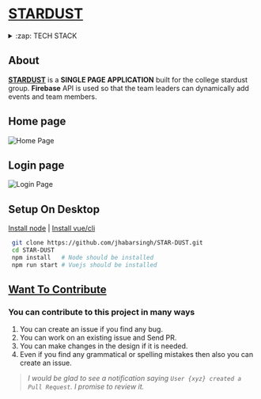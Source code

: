 # [STARDUST](https://angry-fermi-020fd7.netlify.com) 


<details>
  <summary>:zap: TECH STACK</summary>
  <br/>
  <div style="display:flex;justify-content:space-around">
    <img titlt="Vuejs" src="https://vuejs.org/images/logo.png" width="50px" height="50px"  style="margin-right:5px;"/>
    <img  title="Vuex" src="https://s3.amazonaws.com/coursetro/posts/144-full.png"  height="50px" style="margin-right:5px;"     />
    <img  title="Firebase" src="https://firebase.google.com/images/brand-guidelines/logo-vertical.png" width="50px" height="50px" style="margin-right:5px;"     />
    <img  title="Gsap" src="https://richcontentdesign.com/wp-content/uploads/2019/10/greensock@2x.png" height="50px"  style="margin-right:5px;"/>
    <img title="Bootstrap"  src="https://icons.getbootstrap.com/assets/img/icons-hero.png" height="50px" style="margin-right:5px;"/> 
  </div>
</details>

## About
 [**STARDUST**](https://angry-fermi-020fd7.netlify.com)  is a **SINGLE PAGE APPLICATION** built for the  college stardust group. **Firebase** API is used so that the team leaders can  dynamically add events and team members.


## Home page
![Home Page](https://github.com/jhabarsingh/STAR-DUST/blob/master/static/star.png?raw=true)


## Login page
![Login Page](https://github.com/jhabarsingh/STAR-DUST/blob/master/static/Selectionshot_2021-01-15_16:46:37.png?raw=true)

## Setup On Desktop
[Install node](https://nodejs.org/en/download/) |
[Install vue/cli](https://cli.vuejs.org/)
```bash
 git clone https://github.com/jhabarsingh/STAR-DUST.git
 cd STAR-DUST
 npm install   # Node should be installed
 npm run start # Vuejs should be installed
```
## [Want To Contribute](https://medium.com/mindsdb/contributing-to-an-open-source-project-how-to-get-started-6ba812301738)
### You can contribute to this project in many ways
 1. You can create an issue if you find any bug.
 2. You can work on an existing issue and Send PR.
 3. You can make changes in the design if it is needed.
 4. Even if you find any grammatical or spelling mistakes then also you can create an issue.

> *I would be glad to see a notification saying `User {xyz} created a Pull Request`.
I promise to review it.*
